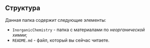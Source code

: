 ## Структура

Данная папка содержит следующие элементы:

* `InorganicChemistry` - папка с материалами по *неорганической химии*;
* `README.md` - файл, который вы сейчас читаете.